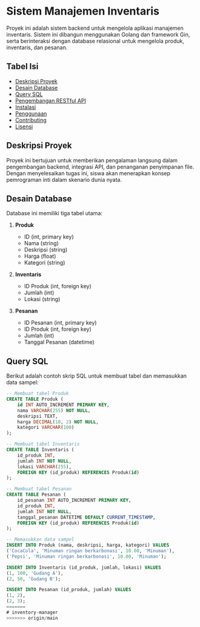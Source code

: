 
# Sistem Manajemen Inventaris

Proyek ini adalah sistem backend untuk mengelola aplikasi manajemen inventaris. Sistem ini dibangun menggunakan Golang dan framework Gin, serta berinteraksi dengan database relasional untuk mengelola produk, inventaris, dan pesanan.

## Tabel Isi

- [Deskripsi Proyek](#deskripsi-proyek)
- [Desain Database](#desain-database)
- [Query SQL](#query-sql)
- [Pengembangan RESTful API](#pengembangan-restful-api)
- [Instalasi](#instalasi)
- [Penggunaan](#penggunaan)
- [Contributing](#contributing)
- [Lisensi](#lisensi)

## Deskripsi Proyek

Proyek ini bertujuan untuk memberikan pengalaman langsung dalam pengembangan backend, integrasi API, dan penanganan penyimpanan file. Dengan menyelesaikan tugas ini, siswa akan menerapkan konsep pemrograman inti dalam skenario dunia nyata.

## Desain Database

Database ini memiliki tiga tabel utama:

1. **Produk**
    - ID (int, primary key)
    - Nama (string)
    - Deskripsi (string)
    - Harga (float)
    - Kategori (string)

2. **Inventaris**
    - ID Produk (int, foreign key)
    - Jumlah (int)
    - Lokasi (string)

3. **Pesanan**
    - ID Pesanan (int, primary key)
    - ID Produk (int, foreign key)
    - Jumlah (int)
    - Tanggal Pesanan (datetime)

## Query SQL

Berikut adalah contoh skrip SQL untuk membuat tabel dan memasukkan data sampel:

```sql
-- Membuat tabel Produk
CREATE TABLE Produk (
    id INT AUTO_INCREMENT PRIMARY KEY,
    nama VARCHAR(255) NOT NULL,
    deskripsi TEXT,
    harga DECIMAL(10, 2) NOT NULL,
    kategori VARCHAR(100)
);

-- Membuat tabel Inventaris
CREATE TABLE Inventaris (
    id_produk INT,
    jumlah INT NOT NULL,
    lokasi VARCHAR(255),
    FOREIGN KEY (id_produk) REFERENCES Produk(id)
);

-- Membuat tabel Pesanan
CREATE TABLE Pesanan (
    id_pesanan INT AUTO_INCREMENT PRIMARY KEY,
    id_produk INT,
    jumlah INT NOT NULL,
    tanggal_pesanan DATETIME DEFAULT CURRENT_TIMESTAMP,
    FOREIGN KEY (id_produk) REFERENCES Produk(id)
);

-- Memasukkan data sampel
INSERT INTO Produk (nama, deskripsi, harga, kategori) VALUES 
('CocaCola', 'Minuman ringan berkarbonasi', 10.00, 'Minuman'),
('Pepsi', 'Minuman ringan berkarbonasi', 10.00, 'Minuman');

INSERT INTO Inventaris (id_produk, jumlah, lokasi) VALUES 
(1, 100, 'Gudang A'),
(2, 50, 'Gudang B');

INSERT INTO Pesanan (id_produk, jumlah) VALUES 
(1, 2),
(2, 3);
=======
# inventory-manager
>>>>>>> origin/main
